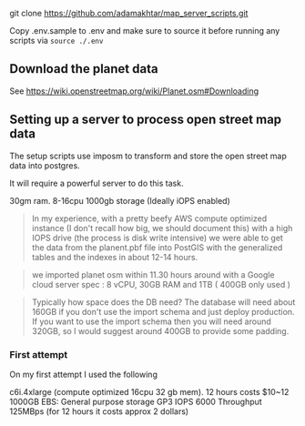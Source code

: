 git clone https://github.com/adamakhtar/map_server_scripts.git

Copy .env.sample to .env and make sure to source it before running any scripts via `source ./.env`

## Download the planet data

See https://wiki.openstreetmap.org/wiki/Planet.osm#Downloading

## Setting up a server to process open street map data

The setup scripts use imposm to transform and store the open street map data into postgres.

It will require a powerful server to do this task.

30gm ram.
8-16cpu
1000gb storage (Ideally iOPS enabled)

> In my experience, with a pretty beefy AWS compute optimized instance (I don't recall how big, we should document this) with a high IOPS drive (the process is disk write intensive) we were able to get the data from the planent.pbf file into PostGIS with the generalized tables and the indexes in about 12-14 hours.

> we imported planet osm within 11.30 hours around with a Google cloud server
> spec : 8 vCPU, 30GB RAM and 1TB ( 400GB only used )

> Typically how space does the DB need?
> The database will need about 160GB if you don't use the import schema and just deploy production. If you want to use the import schema then you will need around 320GB, so I would suggest around 400GB to provide some padding.

### First attempt

On my first attempt I used the following

c6i.4xlarge (compute optimized 16cpu 32 gb mem). 12 hours costs $10~12
1000GB EBS: General purpose storage GP3 IOPS 6000 Throughput 125MBps (for 12 hours it costs approx 2 dollars)
